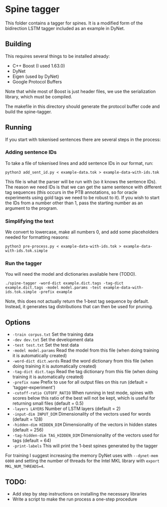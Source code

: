 # Spine tagger

This folder contains a tagger for spines.
It is a modified form of the bidirection LSTM tagger included as an example in DyNet.

## Building

This requires several things to be installed already:

- C++ Boost (I used 1.63.0)
- DyNet
- Eigen (used by DyNet)
- Google Protocol Buffers

Note that while most of Boost is just header files, we use the serialization library, which must be compiled.

The makefile in this directory should generate the protocol buffer code and build the spine-tagger.

## Running

If you start with tokenised sentences there are several steps in the process:

### Adding sentence IDs

To take a file of tokenised lines and add sentence IDs in our format, run:

```Shell
python3 add_sent_id.py < example-data.tok > example-data-with-ids.tok
```

This file is what the parser will be run with (so it knows the sentence IDs).
The reason we need IDs is that we can get the same sentence with different tag sequences (this occurs in the PTB annotations, so for oracle experiments using gold tags we need to be robust to it).
If you wish to start the IDs from a number other than 1, pass the starting number as an argument to the program.

### Simplifying the text

We convert to lowercase, make all numbers 0, and add some placeholders needed for formatting reasons:

```Shell
python3 pre-process.py < example-data-with-ids.tok > example-data-with-ids.tok.simple
```

### Run the tagger

You will need the model and dictionaries available here (TODO).

```Shell
./spine-tagger -word-dict example.dict.tags -tag-dict example.dict.tags -model model.params -test example-data-with-ids.tok.simple -prefix example
```

Note, this does not actually return the 1-best tag sequence by default.
Instead, it generates tag distributions that can then be used for pruning.

## Options

- `-train corpus.txt` Set the training data
- `-dev dev.txt` Set the development data
- `-test test.txt` Set the test data
- `-model model.params` Read the model from this file (when doing training it is automatically created)
- `-word-dict dict.words` Read the word dictionary from this file (when doing training it is automatically created)
- `-tag-dict dict.tags` Read the tag dictionary from this file (when doing training it is automatically created)
- `-prefix name` Prefix to use for all output files on this run (default = 'tagger-experiment')
- `-cutoff-ratio CUTOFF_RATIO` When running in test mode, spines with scores below this ratio of the best will not be kept, which is useful for returning small files (default = 0.5)
- `-layers LAYERS` Number of LSTM layers (default = 2)
- `-input-dim INPUT_DIM` Dimensionality of the vectors used for words (default = 128)
- `-hidden-dim HIDDEN_DIM` Dimensionality of the vectors in hidden states (default = 256)
- `-tag-hidden-dim TAG_HIDDEN_DIM` Dimensionality of the vectors used for tags (default = 64)
- `-print-labels` This will print the 1-best spines generated by the tagger

For training I suggest increasing the memory DyNet uses with `--dynet-mem 6000` and setting the number of threads for the Intel MKL library with `export MKL_NUM_THREADS=4`.

## TODO:

- Add step by step instructions on installing the necessary libraries
- Write a script to make the run process a one-step procedure
